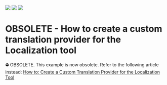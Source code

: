 <!-- default badges list -->
![](https://img.shields.io/endpoint?url=https://codecentral.devexpress.com/api/v1/VersionRange/134075205/10.2.3%2B)
[![](https://img.shields.io/badge/Open_in_DevExpress_Support_Center-FF7200?style=flat-square&logo=DevExpress&logoColor=white)](https://supportcenter.devexpress.com/ticket/details/E2674)
[![](https://img.shields.io/badge/📖_How_to_use_DevExpress_Examples-e9f6fc?style=flat-square)](https://docs.devexpress.com/GeneralInformation/403183)
<!-- default badges end -->

# OBSOLETE - How to create a custom translation provider for the Localization tool


⛔ OBSOLETE. This example is now obsolete. Refer to the following article instead: [How to: Create a Custom Translation Provider for the Localization Tool](https://docs.devexpress.com/eXpressAppFramework/113310/localization/how-to-create-a-custom-translation-provider-for-the-localization-tool)